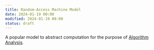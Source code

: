 ```yaml
---
title: Random-Access Machine Model
date: 2024-01-19 00:00
modified: 2024-01-19 00:00
status: draft
---
```


A popular model to abstract computation for the purpose of [Algorithm Analysis](algorithm-analysis.md).